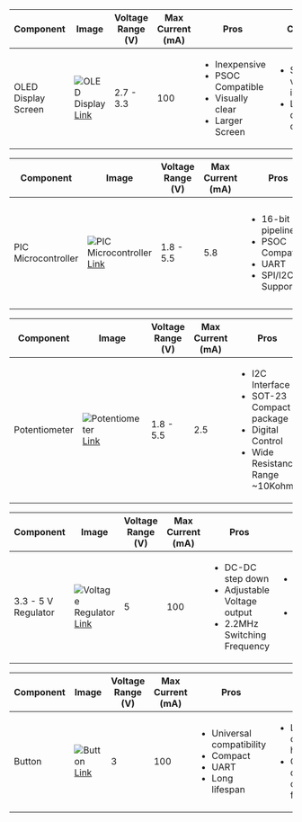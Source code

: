 
| Component                | Image                                                                                                             | Voltage Range (V) | Max Current (mA) | Pros                                                                                         | Cons                                                                |
|--------------------------|-------------------------------------------------------------------------------------------------------------------|-------------------|------------------|----------------------------------------------------------------------------------------------|---------------------------------------------------------------------|
| OLED Display Screen       | ![OLED Display](https://github.com/user-attachments/assets/cd7eb6ce-0679-4ae2-a178-05703a275109) [Link](https://www.digikey.com/en/products/detail/newhaven-display-intl/NHD-C12832A1Z-FSW-FBW-3V3/2059236) | 2.7 - 3.3         | 100              | <ul><li>Inexpensive</li><li>PSOC Compatible</li><li>Visually clear</li><li>Larger Screen</li> | <ul><li>Smaller voltage input</li><li>Limited display options</li> |


| Component                | Image                                                                                                             | Voltage Range (V) | Max Current (mA) | Pros                                                                                         | Cons                                                                |
|--------------------------|-------------------------------------------------------------------------------------------------------------------|-------------------|------------------|----------------------------------------------------------------------------------------------|---------------------------------------------------------------------|
| PIC Microcontroller       | ![PIC Microcontroller](https://github.com/user-attachments/assets/3af3f4a4-dec5-4eca-b5ae-b35ef0282502) [Link](https://www.digikey.com/en/products/detail/analog-devices-inc-maxim-integrated/MAX8563EEE/12615195) | 1.8 - 5.5         | 5.8              | <ul><li>16-bit pipeline</li><li>PSOC Compatible</li><li>UART</li><li>SPI/I2C Support</li>   | <ul><li>Limited RAM</li><li>Limited processing power</li><li>Small Flash Memory</li> |

| Component                | Image                                                                                                             | Voltage Range (V) | Max Current (mA) | Pros                                                                                         | Cons                                                                |
|--------------------------|-------------------------------------------------------------------------------------------------------------------|-------------------|------------------|----------------------------------------------------------------------------------------------|---------------------------------------------------------------------|
| Potentiometer             | ![Potentiometer](https://github.com/user-attachments/assets/bc79ddbf-6744-43f6-b6dd-7f13cf4799a3) [Link](https://www.digikey.com/en/products/detail/microchip-technology/MCP4011T-103E-SN/1098513) | 1.8 - 5.5         | 2.5              | <ul><li>I2C Interface</li><li>SOT-23 Compact package</li><li>Digital Control</li><li>Wide Resistance Range ~10Kohm</li> | <ul><li>I2C Complexity</li><li>Limited Resolution</li><li>5.5V supply</li> |

| Component                | Image                                                                                                             | Voltage Range (V) | Max Current (mA) | Pros                                                                                         | Cons                                                                |
|--------------------------|-------------------------------------------------------------------------------------------------------------------|-------------------|------------------|----------------------------------------------------------------------------------------------|---------------------------------------------------------------------|
| 3.3 - 5 V Regulator      | ![Voltage Regulator](https://github.com/user-attachments/assets/85d63ddf-a8a7-4c06-8473-265e24f89ef8) [Link](https://www.digikey.com/en/products/detail/analog-devices-inc-maxim-integrated/MAX8563EEE/12615195) | 5                 | 100              | <ul><li>DC-DC step down</li><li>Adjustable Voltage output</li><li>2.2MHz Switching Frequency</li> | <ul><li>Limited Output Current</li><li>Requires external inductor</li> |

| Component                | Image                                                                                                             | Voltage Range (V) | Max Current (mA) | Pros                                                                                         | Cons                                                                |
|--------------------------|-------------------------------------------------------------------------------------------------------------------|-------------------|------------------|----------------------------------------------------------------------------------------------|---------------------------------------------------------------------|
| Button                    | ![Button](https://github.com/user-attachments/assets/42778357-858b-40ed-8ae8-fab6e264a9e7) [Link](https://www.digikey.com/en/products/detail/c-k/D6R90-F2-LFS/1466352) | 3                 | 100              | <ul><li>Universal compatibility</li><li>Compact</li><li>UART</li><li>Long lifespan</li>     | <ul><li>Limited current handling</li><li>Quantity depends on overall functionality</li> |



